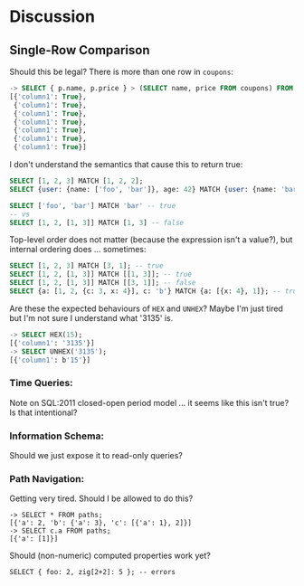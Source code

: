 # Discussion

## Single-Row Comparison

Should this be legal? There is more than one row in `coupons`:

```sql
-> SELECT { p.name, p.price } > (SELECT name, price FROM coupons) FROM products p;
[{'column1': True},
 {'column1': True},
 {'column1': True},
 {'column1': True},
 {'column1': True},
 {'column1': True},
 {'column1': True}]
```

I don't understand the semantics that cause this to return true:

```sql
SELECT [1, 2, 3] MATCH [1, 2, 2];
SELECT {user: {name: ['foo', 'bar']}, age: 42} MATCH {user: {name: 'bar'}};

SELECT ['foo', 'bar'] MATCH 'bar' -- true
-- vs
SELECT [1, 2, [1, 3]] MATCH [1, 3] -- false
```

Top-level order does not matter (because the expression isn't a value?),
but internal ordering does ... sometimes:

```sql
SELECT [1, 2, 3] MATCH [3, 1]; -- true
SELECT [1, 2, [1, 3]] MATCH [[1, 3]]; -- true
SELECT [1, 2, [1, 3]] MATCH [[3, 1]]; -- false
SELECT {a: [1, 2, {c: 3, x: 4}], c: 'b'} MATCH {a: [{x: 4}, 1]}; -- true? why?
```

Are these the expected behaviours of `HEX` and `UNHEX`?
Maybe I'm just tired but I'm not sure I understand what '3135' is.

```sql
-> SELECT HEX(15);
[{'column1': '3135'}]
-> SELECT UNHEX('3135');
[{'column1': b'15'}]
```

### Time Queries:

Note on SQL:2011 closed-open period model ...
it seems like this isn't true? Is that intentional?

### Information Schema:

Should we just expose it to read-only queries?

### Path Navigation:

Getting very tired. Should I be allowed to do this?

```
-> SELECT * FROM paths;
[{'a': 2, 'b': {'a': 3}, 'c': [{'a': 1}, 2]}]
-> SELECT c.a FROM paths;
[{'a': [1]}]
```

Should (non-numeric) computed properties work yet?

```
SELECT { foo: 2, zig[2+2]: 5 }; -- errors
```
